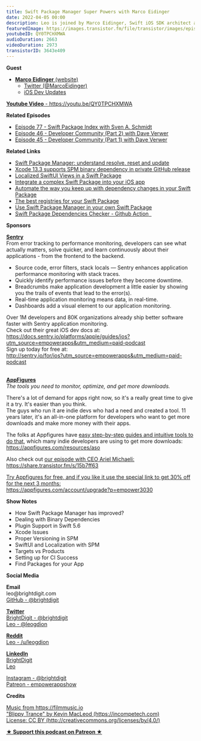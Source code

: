 ```yaml
---
title: Swift Package Manager Super Powers with Marco Eidinger
date: 2022-04-05 00:00
description: Leo is joined by Marco Eidinger, Swift iOS SDK architect at SAP. We talk about some of the challenges and tips for working with Swift Package Manager in Xcode and with SwiftUI.
featuredImage: https://images.transistor.fm/file/transistor/images/episode/839152/full_1648157326-artwork.jpg
youtubeID: QY0TPCHXMWA
audioDuration: 2663
videoDuration: 2973
transistorID: 3643e409
---
```

<p><b>Guest</b></p><ul><li>
<a href="https://blog.eidinger.info"><strong>Marco Eidinger</strong> (website)</a><ul>
<li><a href="https://twitter.com/MarcoEidinger">Twitter (@MarcoEidinger)</a></li>
<li><a href="https://www.iosdevupdates.com">iOS Dev Updates</a></li>
</ul>
</li></ul><p><a href="https://youtu.be/QY0TPCHXMWA"><strong>Youtube Video</strong> - https://youtu.be/QY0TPCHXMWA</a></p><p><b>Related Episodes</b></p><ul>
<li><a href="https://share.transistor.fm/s/e6621ded">Episode 77 - Swift Package Index with Sven A. Schmidt</a></li>
<li><a href="https://share.transistor.fm/s/e38854fe">Episode 46 - Developer Community (Part 2) with Dave Verwer</a></li>
<li><a href="https://share.transistor.fm/s/46b2f52d">Episode 45 - Developer Community (Part 1) with Dave Verwer</a></li>
</ul><p><b>Related Links</b></p><ul>
<li><a href="https://blog.eidinger.info/swift-package-manager-understand-resolve-reset-and-update">Swift Package Manager: understand resolve, reset and update</a></li>
<li><a href="%20https://blog.eidinger.info/xcode-133-supports-spm-binary-dependency-in-private-github-release%20">Xcode 13.3 supports SPM binary dependency in private GitHub release</a></li>
<li><a href="https://blog.eidinger.info/localized-swiftui-views-in-a-swift-package">Localized SwiftUI Views in a Swift Package</a></li>
<li><a href="https://blog.eidinger.info/integrate-a-complex-swift-package-into-your-ios-app%20">Integrate a complex Swift Package into your iOS app</a></li>
<li><a href="https://blog.eidinger.info/automate-the-way-you-keep-up-with-dependency-changes-in-your-swift-package%20">Automate the way you keep up with dependency changes in your Swift Package</a></li>
<li><a href="https://blog.eidinger.info/the-best-registries-for-your-swift-package%20">The best registries for your Swift Package</a></li>
<li><a href="https://blog.eidinger.info/use-swift-package-manager-in-your-own-swift-package">Use Swift Package Manager in your own Swift Package</a></li>
<li><a href="https://github.com/marketplace/actions/swift-package-dependencies-check">Swift Package Dependencies Checker - Github Action<em>  </em></a></li>
</ul><p><b>Sponsors</b></p><p><a href="http://sentry.io/for/ios?utm_source=empowerapps&amp;utm_medium=paid-podcast"><strong>Sentry</strong></a><strong><br></strong>From error tracking to performance monitoring, developers can see what actually matters, solve quicker, and learn continuously about their applications - from the frontend to the backend.</p><ul>
<li>Source code, error filters, stack locals — Sentry enhances application performance monitoring with stack traces.</li>
<li>Quickly identify performance issues before they become downtime. </li>
<li>Breadcrumbs make application development a little easier by showing you the trails of events that lead to the error(s).</li>
<li>Real-time application monitoring means data, in real-time. </li>
<li>Dashboards add a visual element to our application monitoring.</li>
</ul><p>Over 1M developers and 80K organizations already ship better software faster with Sentry application monitoring. <br>Check out their great iOS dev docs at:<br><a href="https://docs.sentry.io/platforms/apple/guides/ios?utm_source=empowerapps&amp;utm_medium=paid-podcast">https://docs.sentry.io/platforms/apple/guides/ios?utm_source=empowerapps&amp;utm_medium=paid-podcast</a><br>Sign up today for free at:<br><a href="http://sentry.io/for/ios?utm_source=empowerapps&amp;utm_medium=paid-podcast">http://sentry.io/for/ios?utm_source=empowerapps&amp;utm_medium=paid-podcast</a></p><p><br><a href="https://appfigures.com/account/upgrade?p=empower3030"><strong>AppFigures</strong></a><strong><br></strong><em>The tools you need to monitor, optimize, and get more downloads.</em><strong></strong></p><p>There's a lot of demand for apps right now, so it's a really great time to give it a try. It's easier than you think.<br>The guys who run it are indie devs who had a need and created a tool. 11 years later, it's an all-in-one platform for developers who want to get more downloads and make more money with their apps.</p><p>The folks at Appfigures have <a href="https://appfigures.com/resources/aso">easy step-by-step guides and intuitive tools to do that</a>, which many indie developers are using to get more downloads:<br><a href="https://appfigures.com/resources/aso">https://appfigures.com/resources/aso</a></p><p>Also check out <a href="https://share.transistor.fm/s/15b7ff63">our episode with CEO Ariel Michaeli:<br>https://share.transistor.fm/s/15b7ff63</a></p><p><a href="https://appfigures.com/account/upgrade?p=empower3030">Try Appfigures for free, and if you like it use the special link to get 30% off for the next 3 months:</a><a href="https://www.linode.com/?r=97e09acbd5d304d87dadef749491d245e71c74e7"><br></a><a href="https://appfigures.com/account/upgrade?p=empower3030">https://appfigures.com/account/upgrade?p=empower3030</a></p><p><b>Show Notes</b></p><ul>
<li>How Swift Package Manager has improved?</li>
<li>Dealing with Binary Dependencies</li>
<li>Plugin Support in Swift 5.6</li>
<li>Xcode Issues</li>
<li>Proper Versioning in SPM</li>
<li>SwiftUI and Localization with SPM</li>
<li>Targets vs Products</li>
<li>Setting up for CI Success</li>
<li>Find Packages for your App</li>
</ul><p><b>Social Media</b></p><p><strong>Email</strong><br>leo@brightdigit.com<br><a href="https://github.com/brightdigit">GitHub - @brightdigit</a></p><p><a href="https://twitter.com/brightdigit"><strong>Twitter </strong><br>BrightDigit - @brightdigit</a><br><a href="https://twitter.com/leogdion">Leo - @leogdion</a></p><p><a href="https://www.reddit.com/user/leogdion"><strong>Reddit</strong><br>Leo - /u/leogdion</a></p><p><a href="https://www.linkedin.com/company/bright-digit"><strong>LinkedIn</strong><br>BrightDigit</a><br><a href="https://www.linkedin.com/in/leogdion/">Leo</a></p><p><a href="https://www.instagram.com/brightdigit/">Instagram - @brightdigit</a><br><a href="https://www.patreon.com/empowerappsshow">Patreon - empowerappshow</a></p><p><b>Credits</b></p><p><a href="https://filmmusic.io/">Music from https://filmmusic.io</a><br><a href="https://incompetech.com/">"Blippy Trance" by Kevin MacLeod (https://incompetech.com)</a><br><a href="http://creativecommons.org/licenses/by/4.0/">License: CC BY (http://creativecommons.org/licenses/by/4.0/)</a></p><p><strong><a href="https://www.patreon.com/empowerappsshow" rel="payment" title="★ Support this podcast on Patreon ★">★ Support this podcast on Patreon ★</a></strong></p>
      
